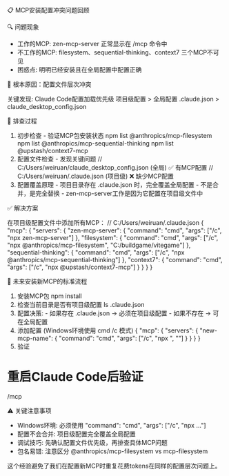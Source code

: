 📋 MCP安装配置冲突问题回顾

  🔍 问题现象

  - 工作的MCP: zen-mcp-server 正常显示在 /mcp 命令中
  - 不工作的MCP: filesystem、sequential-thinking、context7 三个MCP不可见
  - 困惑点: 明明已经安装且在全局配置中配置正确

  🚨 根本原因：配置文件层次冲突

  关键发现: Claude Code配置加载优先级
  项目级配置 > 全局配置
  .claude.json > claude_desktop_config.json

  🔧 排查过程

  1. 初步检查 - 验证MCP包安装状态
  npm list @anthropics/mcp-filesystem
  npm list @anthropics/mcp-sequential-thinking
  npm list @upstash/context7-mcp
  2. 配置文件检查 - 发现关键问题
  // C:/Users/weiruan/claude_desktop_config.json (全局) ✅ 有MCP配置
  // C:/Users/weiruan/.claude.json (项目级) ❌ 缺少MCP配置
  3. 配置覆盖原理
    - 项目目录存在 .claude.json 时，完全覆盖全局配置
    - 不是合并，是完全替换
    - zen-mcp-server工作是因为它配置在项目级文件中

  ✅ 解决方案

  在项目级配置文件中添加所有MCP：
  // C:/Users/weiruan/.claude.json
  {
    "mcp": {
      "servers": {
        "zen-mcp-server": {
          "command": "cmd",
          "args": ["/c", "npx zen-mcp-server"]
        },
        "filesystem": {
          "command": "cmd",
          "args": ["/c", "npx @anthropics/mcp-filesystem", "C:/buildgame/vitegame"]
        },
        "sequential-thinking": {
          "command": "cmd",
          "args": ["/c", "npx @anthropics/mcp-sequential-thinking"]
        },
        "context7": {
          "command": "cmd",
          "args": ["/c", "npx @upstash/context7-mcp"]
        }
      }
    }
  }

  📝 未来安装新MCP的标准流程

  1. 安装MCP包
  npm install <mcp-package-name>
  2. 检查当前目录是否有项目级配置
  ls .claude.json
  3. 配置决策:
    - 如果存在 .claude.json → 必须在项目级配置
    - 如果不存在 → 可在全局配置
  4. 添加配置 (Windows环境使用 cmd /c 模式)
  {
    "mcp": {
      "servers": {
        "new-mcp-name": {
          "command": "cmd",
          "args": ["/c", "npx <package-name>", "<args>"]
        }
      }
    }
  }
  5. 验证
  # 重启Claude Code后验证
  /mcp

  ⚠️ 关键注意事项

  - Windows环境: 必须使用 "command": "cmd", "args": ["/c", "npx ..."]
  - 配置不会合并: 项目级配置完全覆盖全局配置
  - 调试技巧: 先确认配置文件优先级，再排查具体MCP问题
  - 包名易错: 注意区分 @anthropics/mcp-filesystem vs mcp-filesystem

  这个经验避免了我们在配置新MCP时重复花费tokens在同样的配置层次问题上。